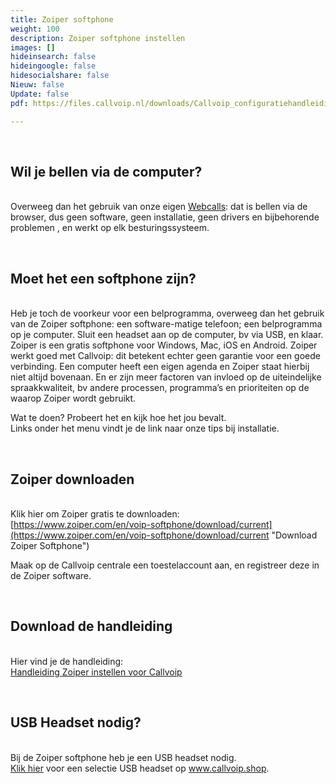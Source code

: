 ```yaml
---
title: Zoiper softphone
weight: 100
description: Zoiper softphone instellen
images: []
hideinsearch: false
hideingoogle: false
hidesocialshare: false
Nieuw: false
Update: false
pdf: https://files.callvoip.nl/downloads/Callvoip_configuratiehandleiding_Zoiper-Softphone.pdf

---
```

<br><h2>Wil je bellen via de computer?</h2>  
Overweeg dan het gebruik van onze eigen [Webcalls](https://www.callvoip.nl/webcalls): dat is bellen via de browser, dus geen software, geen installatie, geen drivers en bijbehorende problemen , en werkt op elk besturingssysteem.

<br><h2>Moet het een softphone zijn?</h2>  
Heb je toch de voorkeur voor een belprogramma, overweeg dan het gebruik van de Zoiper softphone: een software-matige telefoon; een belprogramma op je computer. Sluit een headset aan op de computer, bv via USB, en klaar. Zoiper is een gratis softphone voor Windows, Mac, iOS en Android. Zoiper werkt goed met Callvoip: dit betekent echter geen garantie voor een goede verbinding. Een computer heeft een eigen agenda en Zoiper staat hierbij niet altijd bovenaan. En er zijn meer factoren van invloed op de uiteindelijke spraakkwaliteit, bv andere processen, programma’s en prioriteiten op de waarop Zoiper wordt gebruikt.

Wat te doen? Probeert het en kijk hoe het jou bevalt.  
Links onder het menu vindt je de link naar onze tips bij installatie.

<br><h2>Zoiper downloaden</h2>  
Klik hier om Zoiper gratis te downloaden:  
[https://www.zoiper.com/en/voip-softphone/download/current](https://www.zoiper.com/en/voip-softphone/download/current "Download Zoiper Softphone")

Maak op de Callvoip centrale een toestelaccount aan, en registreer deze in de Zoiper software.

<br><h2>Download de handleiding</h2>  
Hier vind je de handleiding:  
[Handleiding Zoiper instellen voor Callvoip](https://files.callvoip.nl/downloads/Callvoip_configuratiehandleiding_Zoiper-Softphone.pdf "Zoiper-handleiding")

<br><h2>USB Headset nodig?</h2>  
Bij de Zoiper softphone heb je een USB headset nodig.  
[Klik hier](https://callvoip.shop/150-headset "Callvoip.shop") voor een selectie USB headset op www.callvoip.shop.